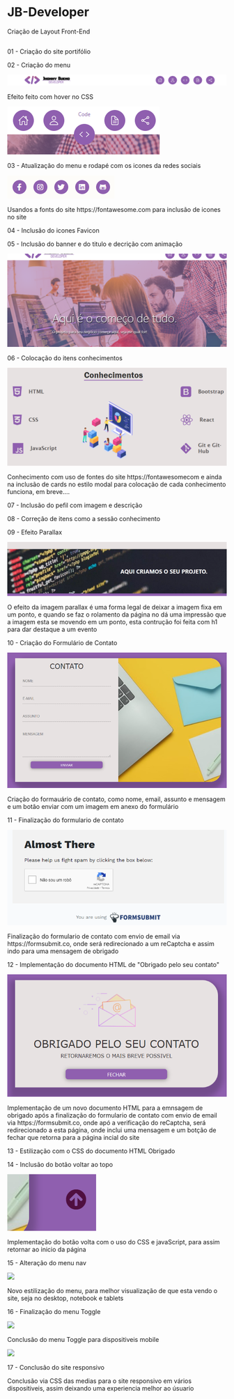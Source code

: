 # JB-Developer
Criação de Layout Front-End
##
<p>01 - Criação do site portifólio</p>
<p>02 - Criação do menu</P>
<p>
    <img src="https://github.com/Jhonnyrbueno/JB-Developer/blob/main/Imagens-construcao/Menu.com.logo.PNG" aling="center">
    <p>Efeito feito com hover no CSS</p>
    <img src="https://github.com/Jhonnyrbueno/JB-Developer/blob/main/Imagens-construcao/Menu.png" aling="center">
<p>03 - Atualização do menu e rodapé com os icones da redes sociais</p>
    <img src="https://github.com/Jhonnyrbueno/JB-Developer/blob/main/Imagens-construcao/rede-social.PNG" aling="center">
    <p>Usandos a fonts do site https://fontawesome.com para inclusão de icones no site</p>   
<p>04 - Inclusão do icones Favicon</p>
<p>05 - Inclusão do banner e do titulo e decrição com animação</p>
    <img src="https://github.com/Jhonnyrbueno/JB-Developer/blob/main/Imagens-construcao/animacao-titulo-banner.PNG" aling="center">
<p>06 - Colocação do itens conhecimentos</p>
    <img src="https://github.com/Jhonnyrbueno/JB-Developer/blob/main/Imagens-construcao/conhecimentos.PNG" aling="center">
    <p>Conhecimento com uso de fontes do site https://fontawesomecom e ainda na inclusão de cards no estilo modal para colocação de cada conhecimento funciona, em breve....</p>
<p>07 - Inclusão do pefil com imagem e descrição</P>
<p>08 - Correção de itens como a sessão conhecimento</P>
<p>09 - Efeito Parallax</p>
    <img src="https://github.com/Jhonnyrbueno/JB-Developer/blob/main/Imagens-construcao/parallax.PNG" aling="center">
    <p>O efeito da imagem parallax é uma forma legal de deixar a imagem fixa em um ponto, e quando se faz o rolamento da página no dá uma impressão que a imagem esta se movendo em um ponto, esta contrução foi feita com h1 para dar destaque a um evento</p>
<p>10 - Criação do Formulário de Contato</p>
    <img src="https://github.com/Jhonnyrbueno/JB-Developer/blob/main/Imagens-construcao/contato.PNG" aling="center">
    <p>Criação do formauário de contato, como nome, email, assunto e mensagem e um botão enviar com um imagem em anexo do formulário</P>
<p>11 - Finalização do formulario de contato</p>
    <img src="https://github.com/Jhonnyrbueno/JB-Developer/blob/main/Imagens-construcao/forms-verificacao.PNG" aling="center">
    <p>Finalização do formulario de contato com envio de email via https://formsubmit.co, onde será redirecionado a um reCaptcha e assim indo para uma mensagem de obrigado</p>
<p>12 - Implementação do documento HTML de "Obrigado pelo seu contato"</p>
    <img src="https://github.com/Jhonnyrbueno/JB-Developer/blob/main/Imagens-construcao/mensagem-obrigado.PNG" aling="center">
    <p>Implementação de um novo documento HTML para a emnsagem de obrigado após a finalização do formulario de contato com envio de email via https://formsubmit.co, onde apó a verificação do reCaptcha, será redirecionado a esta página, onde inclui uma mensagem e um botção de fechar que retorna para a página incial do site</p>
<p>13 - Estilização com o CSS do documento HTML Obrigado</p>
<p>14 - Inclusão do botão voltar ao topo</p>
    <img src="https://github.com/Jhonnyrbueno/JB-Developer/blob/main/Imagens-construcao/boltar-ao-topo.PNG" aling="center">
    <p>Implementação do botão volta com o uso do CSS e javaScript, para assim retornar ao inicio da página</p>
<p>15 - Alteração do menu nav</p>
    <img src="https://github.com/Jhonnyrbueno/site/blob/main/Imagens-construcao/menu-novo.png" aling="center">
    <p>Novo estilização do menu, para melhor visualização de que esta vendo o site, seja no desktop, notebook e tablets</p>
<p>16 - Finalização do menu Toggle</p>
    <img src="https://github.com/Jhonnyrbueno/site/blob/main/Imagens-construcao/menu-toggle.png" aling="center">
    <p>Conclusão do menu Toggle para dispositiveis mobile</p>
    <img src="https://github.com/Jhonnyrbueno/site/blob/main/Imagens-construcao/menu-toggle-links.png" aling="center">
<p>17 - Conclusão do site responsivo</p>
    <p>Conclusão via CSS das medias para o site responsivo em vários dispositiveis, assim deixando uma experiencia melhor ao úsuario</p>
